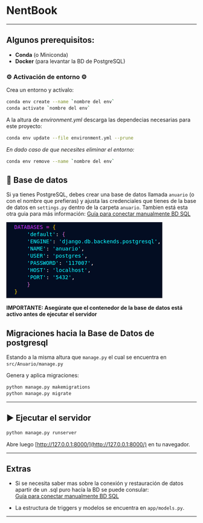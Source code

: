 # NentBook

---

## Algunos prerequisitos:

* **Conda** (o Miniconda)
* **Docker** (para levantar la BD de PostgreSQL)

### ⚙️ Activación de entorno ⚙️

Crea un entorno y actívalo:

```bash
conda env create --name `nombre del env`
conda activate `nombre del env`
```

A la altura de _environment.yml_ descarga las dependecias necesarias para este proyecto:

```bash
conda env update --file environment.yml --prune
```

*En dado caso de que necesites eliminar el entorno:*

```bash
conda env remove --name `nombre del env`
```

## 🐳 Base de datos 

Si ya tienes PostgreSQL, debes crear una base de datos llamada `anuario` (o con el nombre que prefieras) y ajusta las credenciales que tienes de la base de datos en `settings.py` dentro de la carpeta `anuario`. Tambien está esta otra guia para más información: [Guía para conectar manualmente BD SQL](Guia%20para%20conectar%20manualmente%20BD%20sql.md)

![Sección a modificar para la BD local](image.png)

**IMPORTANTE: Asegúrate que el contenedor de la base de datos está activo antes de ejecutar el servidor**

##  Migraciones hacia la Base de Datos de postgresql 

Estando a la misma altura que `manage.py` el cual se encuentra en `src/Anuario/manage.py`

Genera y aplica migraciones:

   ```bash
   python manage.py makemigrations
   python manage.py migrate
   ```

---

## ▶️ Ejecutar el servidor

```bash
python manage.py runserver
```

Abre luego [http://127.0.0.1:8000/](http://127.0.0.1:8000/) en tu navegador.

---


## Extras

* Si se necesita saber mas sobre la conexión y restauración de datos apartir de un .sql puro hacía la BD se puede consular:  
  [Guía para conectar manualmente BD SQL](Guia%20para%20conectar%20manualmente%20BD%20sql.md)

* La estructura de triggers y modelos se encuentra en `app/models.py`.

---

